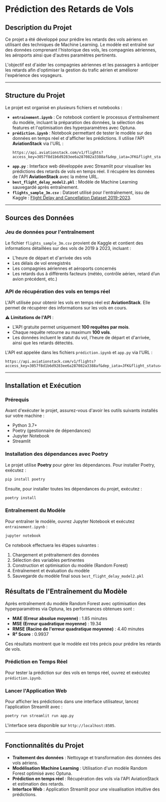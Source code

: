 # Prédiction des Retards de Vols

## Description du Projet

Ce projet a été développé pour prédire les retards des vols aériens en utilisant des techniques de Machine Learning. Le modèle est entraîné sur des données comprenant l'historique des vols, les compagnies aériennes, les aéroports ainsi que d'autres paramètres pertinents. 

L'objectif est d'aider les compagnies aériennes et les passagers à anticiper les retards afin d'optimiser la gestion du trafic aérien et améliorer l'expérience des voyageurs.

---

## Structure du Projet

Le projet est organisé en plusieurs fichiers et notebooks :

- **`entrainement.ipynb`** : Ce notebook contient le processus d'entraînement du modèle, incluant la préparation des données, la sélection des features et l'optimisation des hyperparamètres avec Optuna.
- **`prédiction.ipynb`** : Notebook permettant de tester le modèle sur des données en temps réel et d'afficher les prédictions. Il utilise l'API **AviationStack** via l'URL :
  ```
  https://api.aviationstack.com/v1/flights?access_key=3057f8d1b6d9283ee6a287082a3388af&dep_iata=JFK&flight_status=active
  ```
- **`app.py`** : Interface web développée avec Streamlit pour visualiser les prédictions des retards de vols en temps réel. Il récupère les données de l'API **AviationStack** avec la même URL.
- **`best_flight_delay_model2.pkl`** : Modèle de Machine Learning sauvegardé après entraînement.
- **`flights_sample_3m.csv`** : Dataset utilisé pour l'entraînement, issu de Kaggle : [Flight Delay and Cancellation Dataset 2019-2023](https://www.kaggle.com/datasets/patrickzel/flight-delay-and-cancellation-dataset-2019-2023/data?select=flights_sample_3m.csv).

---

## Sources des Données

### Jeu de données pour l'entraînement
Le fichier `flights_sample_3m.csv` provient de Kaggle et contient des informations détaillées sur des vols de 2019 à 2023, incluant :
- L'heure de départ et d'arrivée des vols
- Les délais de vol enregistrés
- Les compagnies aériennes et aéroports concernés
- Les retards dus à différents facteurs (météo, contrôle aérien, retard d’un avion précédent, etc.)

### API de récupération des vols en temps réel
L'API utilisée pour obtenir les vols en temps réel est **AviationStack**. Elle permet de récupérer des informations sur les vols en cours.

⚠️ **Limitations de l'API** :
- L'API gratuite permet uniquement **100 requêtes par mois**.
- Chaque requête retourne au maximum **100 vols**.
- Les données incluent le statut du vol, l'heure de départ et d'arrivée, ainsi que les retards détectés.

L'API est appelée dans les fichiers `prédiction.ipynb` et `app.py` via l'URL :
```
https://api.aviationstack.com/v1/flights?access_key=3057f8d1b6d9283ee6a287082a3388af&dep_iata=JFK&flight_status=active
```

---

## Installation et Exécution

### Prérequis

Avant d'exécuter le projet, assurez-vous d'avoir les outils suivants installés sur votre machine :

- Python 3.7+
- Poetry (gestionnaire de dépendances)
- Jupyter Notebook
- Streamlit

### Installation des dépendances avec Poetry

Le projet utilise **Poetry** pour gérer les dépendances. Pour installer Poetry, exécutez :
```bash
pip install poetry
```

Ensuite, pour installer toutes les dépendances du projet, exécutez :
```bash
poetry install
```

### Entraînement du Modèle

Pour entraîner le modèle, ouvrez Jupyter Notebook et exécutez `entrainement.ipynb` :
```bash
jupyter notebook
```
Ce notebook effectuera les étapes suivantes :
1. Chargement et prétraitement des données
2. Sélection des variables pertinentes
3. Construction et optimisation du modèle (Random Forest)
4. Entraînement et évaluation du modèle
5. Sauvegarde du modèle final sous `best_flight_delay_model2.pkl`

   
## Résultats de l'Entraînement du Modèle

Après entraînement du modèle Random Forest avec optimisation des hyperparamètres via Optuna, les performances obtenues sont :

- **MAE (Erreur absolue moyenne)** : 1.85 minutes
- **MSE (Erreur quadratique moyenne)** : 19.34
- **RMSE (Racine de l'erreur quadratique moyenne)** : 4.40 minutes
- **R² Score** : 0.9937

Ces résultats montrent que le modèle est très précis pour prédire les retards de vols.
   

### Prédiction en Temps Réel

Pour tester la prédiction sur des vols en temps réel, ouvrez et exécutez `prédiction.ipynb`.

### Lancer l'Application Web

Pour afficher les prédictions dans une interface utilisateur, lancez l'application Streamlit avec :
```bash
poetry run streamlit run app.py
```
L'interface sera disponible sur `http://localhost:8505`.

---

## Fonctionnalités du Projet

- **Traitement des données** : Nettoyage et transformation des données des vols aériens.
- **Modélisation Machine Learning** : Utilisation d'un modèle Random Forest optimisé avec Optuna.
- **Prédiction en temps réel** : Récupération des vols via l'API AviationStack et estimation des retards.
- **Interface Web** : Application Streamlit pour une visualisation intuitive des prédictions.


